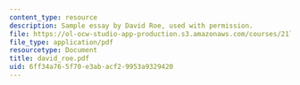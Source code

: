 ```yaml
---
content_type: resource
description: Sample essay by David Roe, used with permission.
file: https://ol-ocw-studio-app-production.s3.amazonaws.com/courses/21l-486-modern-drama-spring-2006/6ff34a765f70e3abacf29953a9329420_david_roe.pdf
file_type: application/pdf
resourcetype: Document
title: david_roe.pdf
uid: 6ff34a76-5f70-e3ab-acf2-9953a9329420
---
```

